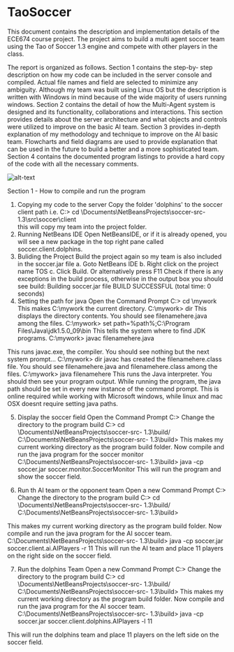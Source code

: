# TaoSoccer

This document contains the description and implementation details of the ECE674 course
project. The project aims to build a multi agent soccer team using the Tao of Soccer 1.3
engine and compete with other players in the class.

The report is organized as follows. Section 1 contains the step-by- step description on how my
code can be included in the server console and compiled. Actual file names and field are
selected to minimize any ambiguity. Although my team was built using Linux OS but the
description is written with Windows in mind because of the wide majority of users running
windows. Section 2 contains the detail of how the Multi-Agent system is designed and its
functionality, collaborations and interactions. This section provides details about the server
architecture and what objects and controls were utilized to improve on the basic AI team.
Section 3 provides in-depth explanation of my methodology and technique to improve on the
AI basic team. Flowcharts and field diagrams are used to provide explanation that can be
used in the future to build a better and a more sophisticated team. Section 4 contains the
documented program listings to provide a hard copy of the code with all the necessary
comments.

![alt-text](https://github.com/msaadsadiq/Tao_of_Soccer/blob/master/1.jpeg)

Section 1 - How to compile and run the program

1. Copying my code to the server
Copy the folder &#39;dolphins&#39; to the soccer client path i.e.
C:&gt; cd \Documents\NetBeansProjects\soccer-src- 1.3\src\soccer\client\
this will copy my team into the project folder.
2. Running NetBeans IDE
Open NetBeansIDE, or if it is already opened, you will see a new package in the top right
pane called soccer.client.dolphins.
3. Buliding the Project
Build the project again so my team is also included in the soccer.jar file
a. Goto NetBeans IDE
b. Right click on the project name TOS
c. Click Build. Or alternatively press F11
Check if there is any exceptions in the build process, otherwise in the output box you should
see
build:
Building soccer.jar file
BUILD SUCCESSFUL (total time: 0 seconds)
4. Setting the path for java
Open the Command Prompt
C:&gt; cd \mywork
This makes C:\mywork the current directory.
C:\mywork&gt; dir
This displays the directory contents. You should see filenamehere.java among the files.
C:\mywork&gt; set path=%path%;C:\Program Files\Java\jdk1.5.0_09\bin
This tells the system where to find JDK programs.
C:\mywork&gt; javac filenamehere.java

This runs javac.exe, the compiler. You should see nothing but the next system prompt...
C:\mywork&gt; dir
javac has created the filenamehere.class file. You should see filenamehere.java and filenamehere.class among
the files.
C:\mywork&gt; java filenamehere
This runs the Java interpreter. You should then see your program output. While running the
program, the java path should be set in every new instance of the command prompt. This is
online required while working with Microsoft windows, while linux and mac OSX doesnt
require setting java paths.

5. Display the soccer field
Open the Command Prompt
C:&gt;
Change the directory to the program build
C:&gt; cd \Documents\NetBeansProjects\soccer-src- 1.3\build/
C:\Documents\NetBeansProjects\soccer-src- 1.3\build&gt;
This makes my current working directory as the program build folder. Now compile and run the java program for
the soccer monitor
C:\Documents\NetBeansProjects\soccer-src- 1.3\build&gt; java -cp soccer.jar
soccer.monitor.SoccerMonitor
This will run the program and show the soccer field.

6. Run th AI team or the opponent team
Open a new Command Prompt
C:&gt;
Change the directory to the program build
C:&gt; cd \Documents\NetBeansProjects\soccer-src- 1.3\build/
C:\Documents\NetBeansProjects\soccer-src- 1.3\build&gt;

This makes my current working directory as the program build folder. Now compile and run the java program for
the AI soccer team.
C:\Documents\NetBeansProjects\soccer-src- 1.3\build&gt; java -cp soccer.jar soccer.client.ai.AIPlayers
-r 11
This will run the AI team and place 11 players on the right side on the soccer field.

7. Run the dolphins Team
Open a new Command Prompt
C:&gt;
Change the directory to the program build
C:&gt; cd \Documents\NetBeansProjects\soccer-src- 1.3\build/
C:\Documents\NetBeansProjects\soccer-src- 1.3\build&gt;
This makes my current working directory as the program build folder. Now compile and run the java program for
the AI soccer team.
C:\Documents\NetBeansProjects\soccer-src- 1.3\build&gt; java -cp soccer.jar
soccer.client.dolphins.AIPlayers -l 11

This will run the dolphins team and place 11 players on the left side on the soccer field.
